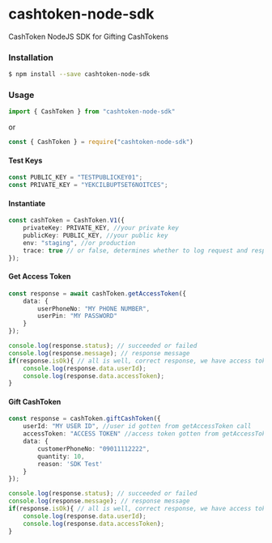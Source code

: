 # cashtoken-node-sdk
CashToken NodeJS SDK for Gifting CashTokens

### Installation

```sh
$ npm install --save cashtoken-node-sdk
```

### Usage

```typescript
import { CashToken } from "cashtoken-node-sdk"
```
or 

```javascript
const { CashToken } = require("cashtoken-node-sdk")
```

#### Test Keys
```typescript
const PUBLIC_KEY = "TESTPUBLICKEY01";
const PRIVATE_KEY = "YEKCILBUPTSET6NOITCES";
```

#### Instantiate
```typescript
const cashToken = CashToken.V1({
    privateKey: PRIVATE_KEY, //your private key
    publicKey: PUBLIC_KEY, //your public key
    env: "staging", //or production
    trace: true // or false, determines whether to log request and response to console, you may also pass your own logging function instead
});
```

#### Get Access Token
```typescript
const response = await cashToken.getAccessToken({
    data: {
        userPhoneNo: "MY PHONE NUMBER",
        userPin: "MY PASSWORD"
    }
});

console.log(response.status); // succeeded or failed
console.log(response.message); // response message
if(response.isOk){ // all is well, correct response, we have access token
    console.log(response.data.userId);
    console.log(response.data.accessToken);
}
```

#### Gift CashToken
```typescript
const response = cashToken.giftCashToken({
    userId: "MY USER ID", //user id gotten from getAccessToken call
    accessToken: "ACCESS TOKEN" //access token gotten from getAccessToken call,
    data: {
        customerPhoneNo: "09011112222",
        quantity: 10,
        reason: 'SDK Test'
    }
});

console.log(response.status); // succeeded or failed
console.log(response.message); // response message
if(response.isOk){ // all is well, correct response, we have access token
    console.log(response.data.userId);
    console.log(response.data.accessToken);
}
```